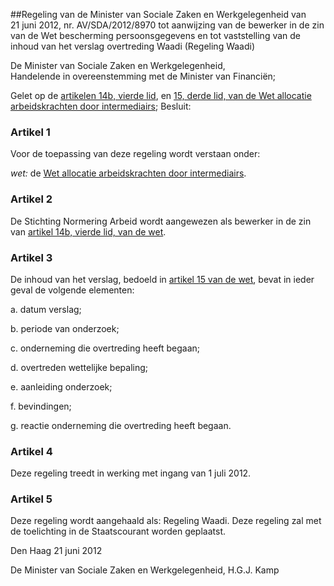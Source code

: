 <meta http-equiv='Content-Type' content='text/html; charset=utf-8' />

##Regeling van de Minister van Sociale Zaken en Werkgelegenheid van 21 juni 2012, nr. AV/SDA/2012/8970 tot aanwijzing van de bewerker in de zin van de Wet bescherming persoonsgegevens en tot vaststelling van de inhoud van het verslag overtreding Waadi (Regeling Waadi)

De Minister van Sociale Zaken en Werkgelegenheid,  
Handelende in overeenstemming met de Minister van Financiën;

Gelet op de [artikelen 14b, vierde lid](../../../../wet/wet/allocatie/arbeidskrachten/door/intermediairs/BWBR0009616/README.md), en [15, derde lid, van de Wet allocatie arbeidskrachten door intermediairs](../../../../wet/wet/allocatie/arbeidskrachten/door/intermediairs/BWBR0009616/README.md);
Besluit:    

### Artikel  1  

Voor de toepassing van deze regeling wordt verstaan onder: 

*wet:* de [Wet allocatie arbeidskrachten door intermediairs](../../../../wet/wet/allocatie/arbeidskrachten/door/intermediairs/BWBR0009616/README.md).   

### Artikel  2  

De Stichting Normering Arbeid wordt aangewezen als bewerker in de zin van [artikel 14b, vierde lid, van de wet](../../../../wet/wet/allocatie/arbeidskrachten/door/intermediairs/BWBR0009616/README.md). 

### Artikel  3  

De inhoud van het verslag, bedoeld in [artikel 15 van de wet](../../../../wet/wet/allocatie/arbeidskrachten/door/intermediairs/BWBR0009616/README.md), bevat in ieder geval de volgende elementen: 

a. datum verslag;  

b. periode van onderzoek;  

c. onderneming die overtreding heeft begaan;  

d. overtreden wettelijke bepaling;  

e. aanleiding onderzoek;  

f. bevindingen;  

g. reactie onderneming die overtreding heeft begaan.   

### Artikel  4  

Deze regeling treedt in werking met ingang van 1 juli 2012. 

### Artikel  5  

Deze regeling wordt aangehaald als: Regeling Waadi. 
Deze regeling zal met de toelichting in de Staatscourant worden geplaatst.   

Den Haag 
21 juni 2012   

De 
Minister van Sociale Zaken en Werkgelegenheid, 
H.G.J. Kamp     

